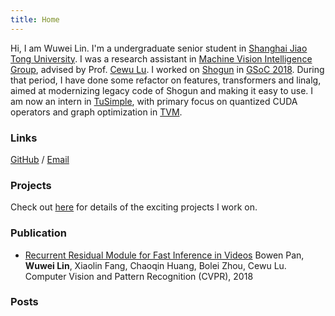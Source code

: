```yaml
---
title: Home
---
```


Hi, I am Wuwei Lin. 
I'm a undergraduate senior student in [Shanghai Jiao Tong University](http://en.sjtu.edu.cn).
I was a research assistant in [Machine Vision Intelligence Group](http://mvig.sjtu.edu.cn), advised by Prof. [Cewu Lu](http://mvig.sjtu.edu.cn/).
I worked on [Shogun](http://shogun.ml) in [GSoC 2018](https://summerofcode.withgoogle.com/projects/6031654070517760/).
During that period, I have done some refactor on features, transformers and linalg, aimed at modernizing legacy code of Shogun and making it easy to use.
I am now an intern in [TuSimple](http://www.tusimple.com/index-en.html), with primary focus on quantized CUDA operators and graph optimization in [TVM](https://github.com/dmlc/tvm).

### Links
[GitHub](https://github.com/vinx13) / [Email](mailto:vincentl13x@gmail.com)

### Projects
Check out [here](/project) for details of the exciting projects I work on.

### Publication
* [Recurrent Residual Module for Fast Inference in Videos](http://openaccess.thecvf.com/content_cvpr_2018/papers/Pan_Recurrent_Residual_Module_CVPR_2018_paper.pdf)
Bowen Pan, **Wuwei Lin**, Xiaolin Fang, Chaoqin Huang, Bolei Zhou, Cewu Lu. 
Computer Vision and Pattern Recognition (CVPR), 2018 

### Posts

